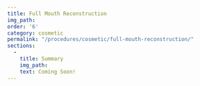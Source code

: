 ```yaml
---
title: Full Mouth Reconstruction
img_path:
order: '6'
category: cosmetic
permalink: "/procedures/cosmetic/full-mouth-reconstruction/"
sections:
  -
    title: Summary
    img_path:
    text: Coming Soon!
---
```


